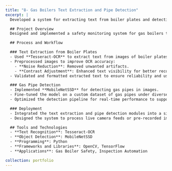 ```yaml
---
title: "8- Gas Boilers Text Extraction and Pipe Detection"
excerpt: |
  Developed a system for extracting text from boiler plates and detecting gas pipes for safety monitoring. The solution utilized Tesseract-OCR for text recognition and MobileNetSSD for real-time pipe detection.

  ## Project Overview
  Designed and implemented a safety monitoring system for gas boilers to extract critical text information from boiler plates and detect gas pipes. The system enhances safety by automating inspections and identifying potential hazards.

  ## Process and Workflow

  ### Text Extraction from Boiler Plates
  - Used **Tesseract-OCR** to extract text from images of boiler plates.
  - Preprocessed images to improve OCR accuracy:
    - **Noise Reduction**: Removed unwanted artifacts.
    - **Contrast Adjustment**: Enhanced text visibility for better recognition.
  - Validated and formatted extracted text to ensure reliability and usability for inspections.

  ### Gas Pipe Detection
  - Implemented **MobileNetSSD** for detecting gas pipes in images.
  - Fine-tuned the model on a custom dataset of gas pipes under diverse conditions.
  - Optimized the detection pipeline for real-time performance to support immediate safety checks.

  ### Deployment
  - Integrated the text extraction and pipe detection modules into a single automated pipeline.
  - Designed the system to process live camera feeds or pre-recorded images for flexible deployment in different environments.

  ## Tools and Technologies
  - **Text Recognition**: Tesseract-OCR
  - **Object Detection**: MobileNetSSD
  - **Programming**: Python
  - **Frameworks and Libraries**: OpenCV, TensorFlow
  - **Applications**: Gas Boiler Safety, Inspection Automation

collection: portfolio
---
```

